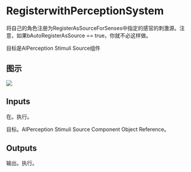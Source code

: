 # RegisterwithPerceptionSystem

将自己的角色注册为RegisterAsSourceForSenses中指定的感官的刺激源。注意，如果bAutoRegisterAsSource == true，你就不必这样做。

目标是AIPerception Stimuli Source组件

## 图示

![]($-20221218-17481761.png)

## Inputs

在。执行。

目标。AIPerception Stimuli Source Component Object Reference。 

## Outputs

输出。执行。
